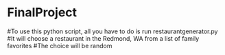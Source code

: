 # FinalProject

#To use this python script, all you have to do is run restaurantgenerator.py 
#It will choose a restaurant in the Redmond, WA from a list of family favorites 
#The choice will be random 
